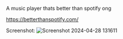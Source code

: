A music player thats better than spotify ong

https://betterthanspotify.com/

Screenshot:
![Screenshot 2024-04-28 131611](https://github.com/ezekielcoding/musicplayer/assets/130468038/cc8edbfd-63c7-4d4b-a648-15780bcc5aec)
